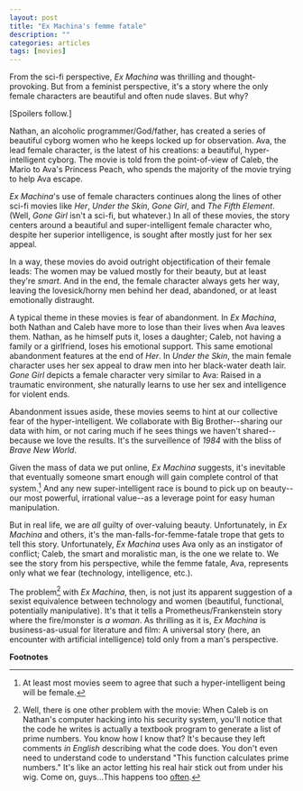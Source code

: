 ```yaml
---
layout: post
title: "Ex Machina's femme fatale"
description: ""
categories: articles
tags: [movies]
---
```


From the sci-fi perspective, _Ex Machina_ was thrilling and thought-provoking. But from a feminist perspective, it's a story where the only female characters are beautiful and often nude slaves. But why?

[Spoilers follow.]

Nathan, an alcoholic programmer/God/father, has created a series of beautiful cyborg women who he keeps locked up for observation. Ava, the lead female character, is the latest of his creations: a beautiful, hyper-intelligent cyborg. The movie is told from the point-of-view of Caleb, the Mario to Ava's Princess Peach, who spends the majority of the movie trying to help Ava escape.

_Ex Machina_'s use of female characters continues along the lines of other sci-fi movies like _Her_, _Under the Skin_, _Gone Girl_, and _The Fifth Element_. (Well, _Gone Girl_ isn't a sci-fi, but whatever.) In all of these movies, the story centers around a beautiful and super-intelligent female character who, despite her superior intelligence, is sought after mostly just for her sex appeal.

In a way, these movies do avoid outright objectification of their female leads: The women may be valued mostly for their beauty, but at least they're _smart_. And in the end, the female character always gets her way, leaving the lovesick/horny men behind her dead, abandoned, or at least emotionally distraught.

A typical theme in these movies is fear of abandonment. In _Ex Machina_, both Nathan and Caleb have more to lose than their lives when Ava leaves them. Nathan, as he himself puts it, loses a daughter; Caleb, not having a family or a girlfriend, loses his emotional support. This same emotional abandonment features at the end of _Her_. In _Under the Skin_, the main female character uses her sex appeal to draw men into her black-water death lair. _Gone Girl_ depicts a female character very similar to Ava: Raised in a traumatic environment, she naturally learns to use her sex and intelligence for violent ends.

Abandonment issues aside, these movies seems to hint at our collective fear of the hyper-intelligent. We collaborate with Big Brother--sharing our data with him, or not caring much if he sees things we haven't shared--because we love the results. It's the surveillence of _1984_ with the bliss of _Brave New World_.

Given the mass of data we put online, _Ex Machina_ suggests, it's inevitable that eventually someone smart enough will gain complete control of that system.[^1] And any new super-intelligent race is bound to pick up on beauty--our most powerful, irrational value--as a leverage point for easy human manipulation.

But in real life, we are _all_ guilty of over-valuing beauty. Unfortunately, in _Ex Machina_ and others, it's the man-falls-for-femme-fatale trope that gets to tell this story. Unfortunately, _Ex Machina_ uses Ava only as an instigator of conflict; Caleb, the smart and moralistic man, is the one we relate to. We see the story from his perspective, while the femme fatale, Ava, represents only what we fear (technology, intelligence, etc.).

The problem[^2] with _Ex Machina_, then, is not just its apparent suggestion of a sexist equivalence between technology and women (beautiful, functional, potentially manipulative). It's that it tells a Prometheus/Frankenstein story where the fire/monster is _a woman_. As thrilling as it is, _Ex Machina_ is business-as-usual for literature and film: A universal story (here, an encounter with artificial intelligence) told only from a man's perspective.

__Footnotes__

[^1]: At least most movies seem to agree that such a hyper-intelligent being will be female.
[^2]: Well, there is one other problem with the movie: When Caleb is on Nathan's computer hacking into his security system, you'll notice that the code he writes is actually a textbook program to generate a list of prime numbers. You know how I know that? It's because they left comments _in English_ describing what the code does. You don't even need to understand code to understand "This function calculates prime numbers." It's like an actor letting his real hair stick out from under his wig. Come on, guys...This happens too [often](http://moviecode.tumblr.com/).

